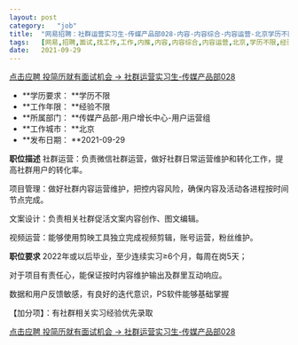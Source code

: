 ```yaml
---
layout:	post
category:	"job"
title:	"网易招聘：社群运营实习生-传媒产品部028-内容-内容综合-内容运营-北京学历不限经验不限"
tags:	[网易,招聘,面试,找工作,工作,内推,内容,内容综合,内容运营,北京,学历不限,经验不限]
date:	2021-09-29
---
```


[点击应聘 投简历就有面试机会 -> 社群运营实习生-传媒产品部028](http://mobile.bole.netease.com/bole/boleDetail?id=34931&employeeId=346f03c3cda5f04c&key=all)



- **学历要求： **学历不限
- **工作年限： **经验不限
- **所属部门： **传媒产品部-用户增长中心-用户运营组
- **工作城市： **北京
- **发布日期： **2021-09-29



**职位描述**
社群运营：负责微信社群运营，做好社群日常运营维护和转化工作，提高社群用户的转化率。
 
项目管理：做好社群内容运营维护，把控内容风险，确保内容及活动各进程按时间节点完成。
 
文案设计：负责相关社群促活文案内容创作、图文编辑。
 
视频运营：能够使用剪映工具独立完成视频剪辑，账号运营，粉丝维护。



**职位要求**
2022年或以后毕业，至少连续实习≥6个月，每周在岗5天；
 
对于项目有责任心，能保证按时内容维护输出及群里互动响应。
 
数据和用户反馈敏感，有良好的迭代意识，PS软件能够基础掌握
 
【加分项】：有社群相关实习经验优先录取



[点击应聘 投简历就有面试机会 -> 社群运营实习生-传媒产品部028](http://mobile.bole.netease.com/bole/boleDetail?id=34931&employeeId=346f03c3cda5f04c&key=all)